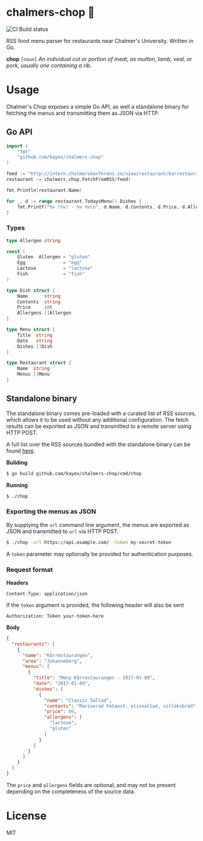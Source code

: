 # chalmers-chop 🍖
![CI Build status](https://travis-ci.org/kayex/chalmers-chop.svg?branch=develop)

RSS food menu parser for restaurants near Chalmer's University. Written in Go.

**chop** `[noun]` *An individual cut or portion of meat, as mutton, lamb, veal, or pork, usually one containing a rib.*

# Usage
Chalmer's Chop exposes a simple Go API, as well a standalone binary for fetching the menus and transmitting them as JSON via HTTP.

## Go API
```go
import (
	"fmt"
	"github.com/kayex/chalmers-chop"
)

feed := "http://intern.chalmerskonferens.se/view/restaurant/karrestaurangen/Veckomeny.rss"
restaurant := chalmers_chop.FetchFromRSS(feed)

fmt.Println(restaurant.Name)

for _, d := range restaurant.TodaysMenu().Dishes {
	fmt.Printf("%v (%v) - %v %v\n", d.Name, d.Contents, d.Price, d.Allergens)
}
```

### Types
```go
type Allergen string

const (
	Gluten  Allergen = "gluten"
	Egg              = "egg"
	Lactose          = "lactose"
	Fish             = "fish"
)

type Dish struct {
	Name      string
	Contents  string
	Price     int
	Allergens []Allergen
}

type Menu struct {
	Title  string
	Date   string
	Dishes []Dish
}

type Restaurant struct {
	Name  string
	Menus []Menu
}

```

## Standalone binary
The standalone binary comes pre-loaded with a curated list of RSS sources, which allows it to be used without any additional configuration. The fetch results can be exported as JSON and transmitted to a remote server using HTTP POST.

A full list over the RSS sources bundled with the standalone binary can be found [here](https://github.com/kayex/chalmers-chop/blob/master/config/static.go).

**Building**
```bash
$ go build github.com/kayex/chalmers-chop/cmd/chop
```

**Running**
```bash
$ ./chop
```

### Exporting the menus as JSON
By supplying the `url` command line argument, the menus are exported as JSON and transmitted to `url` via HTTP POST.

```bash
$ ./chop -url https://api.example.com/ -token my-secret-token
```
A `token` parameter may optionally be provided for authentication purposes.

### Request format

**Headers**
```http
Content-Type: application/json
```

If the `token` argument is provided, the following header will also be sent
```http
Authorization: Token your-token-here
```

**Body**
```json
{
  "restaurants": [
    {
      "name": "Kårrestaurangen",
      "area": "Johanneberg",
      "menus": [
        {
          "title": "Meny Kårrestaurangen - 2017-01-09",
          "date": "2017-01-09",
          "dishes": [
            {  
              "name": "Classic Sallad",
              "contents": "Marinerad Fetaost, olivsallad, vitlöksbröd",
              "price": 80,
              "allergens": [  
                "lactose",
                "gluten"
              ]
            }
          ]
        }
      ]
    }
  ]
}
```
The `price` and `allergens` fields are optional, and may not be present depending on the completeness of the source data.

# License
MIT
